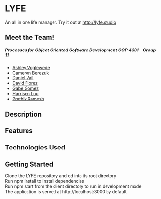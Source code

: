 # LYFE
An all in one life manager.
Try it out at http://lyfe.studio

## Meet the Team! 
##### Processes for Object Oriented Software Development COP 4331 - Group 11   
* [Ashley Voglewede](https://github.com/avwede)  
* [Cameron Berezuk](https://github.com/CameronBerezuk)  
* [Daniel Vail](https://github.com/d-vail)  
* [David Florez](https://github.com/DMFLo)  
* [Gabe Gomez](https://github.com/ggomez31)  
* [Harrison Luu](https://github.com/HrrsnL)  
* [Prathik Ramesh](https://github.com/prathik2001)   

## Description

## Features

## Technologies Used

## Getting Started
Clone the LYFE repository and cd into its root directory   
Run npm install to install dependencies   
Run npm start from the client directory to run in development mode   
The application is served at http://localhost:3000 by default   
  
